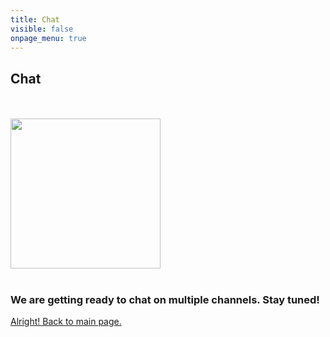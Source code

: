 ```yaml
---
title: Chat
visible: false
onpage_menu: true
---
```


## Chat
<br><br>
<img src="/user/themes/agency/img/chat.svg" style="width: 240px;" />
<br><br>
### We are getting ready to chat on multiple channels. Stay tuned!
<a class="btn btn-xl" href="/">Alright! Back to main page.</a>
<br><br>


